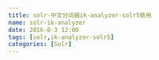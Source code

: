 ```yaml
---
title: solr-中文分词器ik-analyzer-solr5使用
name: solr-ik-analyzer
date: 2016-8-3 12:00
tags: [solr,ik-analyzer-solr5]
categories: [Solr]
---
```

